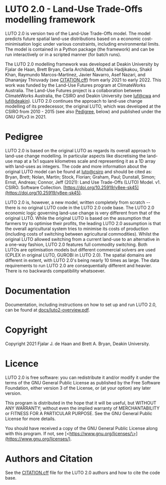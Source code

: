 LUTO 2.0 - Land-Use Trade-Offs modelling framework
=================================================

LUTO 2.0 is version two of the Land-Use Trade-Offs model. The model predicts future spatial land-use distributions based on a economic cost-minimisation logic under various constraints, including environmental limits. The model is contained in a Python package (the framework) and can be run interactively or in a scripted manner (for batch runs).

The LUTO 2.0 modelling framework was developed at Deakin University by Fjalar de Haan, Brett Bryan, Carla Archibald, Michalis Hadjikakou, Shakil Khan, Raymundo Marcos-Martinez, Javier Navarro, Asef Nazari, and Dhananjay Thiruvady (see [CITATION.cff](CITATION.cff)) from early 2021 to early 2022. This work was funded by the Land-Use Futures program at ClimateWorks Australia. The Land-Use Futures project is a collaboration between ClimateWorks Australia, the CSIRO and Deakin University (see [luf@cwa](https://www.climateworksaustralia.org/project/land-use-futures/) and [luf@deakin](https://www.planet-a.earth/other-projects-1/e6xzzv5emwd7p9fsd8pxyluv4840iz)). LUTO 2.0 continues the approach to land-use change modelling of its predecessor, the original LUTO, which was developed at the CSIRO from 2010 - 2015 (see also [Pedigree](#pedigree), below) and published under the GNU GPLv3 in 2021.

# Pedigree #

LUTO 2.0 is based on the original LUTO as regards its overall approach to land-use change modelling. In particular aspects like discretising the land-use map at a 1x1 square kilometres scale and representing it as a 1D array with land-uses as integers. The code and more information about the original LUTO model can be found at [luto@csiro](https://data.csiro.au/collection/csiro:52376v1) and should be cited as: Bryan, Brett; Nolan, Martin; Stock, Florian; Graham, Paul; Dunstall, Simon; Ernst, Andreas; Connor, Jeff (2021): Land Use Trade-Offs (LUTO) Model. v1. CSIRO. Software Collection. [https://doi.org/10.25919/y8ee-sk45](https://doi.org/10.25919/y8ee-sk45).

LUTO 2.0 is, however, a new model, written completely from scratch -- there is no original LUTO code in the LUTO 2.0 code base. The LUTO 2.0 economic logic governing land-use change is very different from that of the original LUTO. While the original LUTO is based on the assumption that farmers try to optimise their profits, the leading LUTO 2.0 assumption is that the overall agricultural system tries to minimise its costs of production (including costs of switching between agricultural commodities). Whilst the original LUTO allowed switching from a current land-use to an alternative in a one-way fashion, LUTO 2.0 features full commodity switching. Both LUTOs are optimisation models but different commercial solvers are used (CPLEX in original LUTO, GUROBI in LUTO 2.0). The spatial domains are different in extent, with LUTO 2.0's being nearly 10 times as large. The data requirements to run LUTO 2.0 are consequentially different and heavier. There is no backwards compatibility whatsoever.

# Documentation #
Documentation, including instructions on how to set up and run LUTO 2.0, can be found at [docs/luto2-overview.pdf](docs/luto2-overview.pdf).

# Copyright #
Copyright 2021 Fjalar J. de Haan and Brett A. Bryan, Deakin University.

# Licence #
LUTO 2.0 is free software: you can redistribute it and/or modify it under the terms of the GNU General Public License as published by the Free Software Foundation, either version 3 of the License, or (at your option) any later version.

This program is distributed in the hope that it will be useful, but WITHOUT ANY WARRANTY; without even the implied warranty of MERCHANTABILITY or FITNESS FOR A PARTICULAR PURPOSE. See the GNU General Public License for more details.

You should have received a copy of the GNU General Public License along with this program. If not, see [\<https://www.gnu.org/licenses/\>](https://www.gnu.org/licenses/).

# Authors and Citation #
See the [CITATION.cff](CITATION.cff) file for the LUTO 2.0 authors and how to cite the code base.




